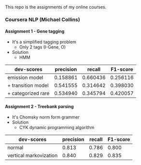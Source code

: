 This repo is the assignments of my online courses.

### Coursera NLP (Michael Collins)

#### Assignment 1 - Gene tagging
 - It's a simplified tagging problem
   - Only 2 tags (I-Gene, O)
 - Solution
   - HMM

| dev-scores | precision | recall | F1-score |
|-------|-------|------|-------|
| emission model | 0.158861 | 0.660436 | 0.256116 |
| + transition model | 0.541555 | 0.314642 | 0.398030 |
| + categorized rare | 0.534940 | 0.345794 | 0.420057 |

#### Assignment 2 - Treebank parsing
 - It's Chomsky norm form grammer
 - Solution
   - CYK dynamic programming algorithm

| dev-scores | precision | recall | F1-score |
|-------|-------|------|-------|
| normal | 0.813 | 0.786 | 0.800 |
| vertical markovization | 0.840 | 0.829 | 0.835 |

